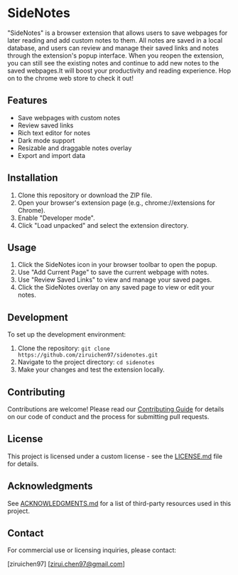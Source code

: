 # SideNotes

"SideNotes" is a browser extension that allows users to save webpages for later reading and add custom notes to them. All notes are saved in a local database, and users can review and manage their saved links and notes through the extension's popup interface. When you reopen the extension, you can still see the existing notes and continue to add new notes to the saved webpages.It will boost your productivity and reading experience. Hop on to the chrome web store to check it out!

## Features

- Save webpages with custom notes
- Review saved links
- Rich text editor for notes
- Dark mode support
- Resizable and draggable notes overlay
- Export and import data

## Installation

1. Clone this repository or download the ZIP file.
2. Open your browser's extension page (e.g., chrome://extensions for Chrome).
3. Enable "Developer mode".
4. Click "Load unpacked" and select the extension directory.

## Usage

1. Click the SideNotes icon in your browser toolbar to open the popup.
2. Use "Add Current Page" to save the current webpage with notes.
3. Use "Review Saved Links" to view and manage your saved pages.
4. Click the SideNotes overlay on any saved page to view or edit your notes.

## Development

To set up the development environment:

1. Clone the repository: `git clone https://github.com/ziruichen97/sidenotes.git`
2. Navigate to the project directory: `cd sidenotes`
3. Make your changes and test the extension locally.

## Contributing

Contributions are welcome! Please read our [Contributing Guide](CONTRIBUTING.md) for details on our code of conduct and the process for submitting pull requests.

## License

This project is licensed under a custom license - see the [LICENSE.md](LICENSE.md) file for details.

## Acknowledgments

See [ACKNOWLEDGMENTS.md](ACKNOWLEDGMENTS.md) for a list of third-party resources used in this project.

## Contact

For commercial use or licensing inquiries, please contact:

[ziruichen97]
[zirui.chen97@gmail.com]